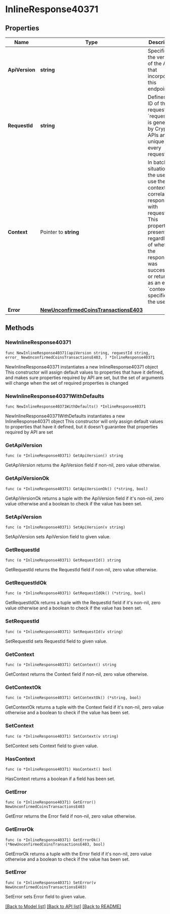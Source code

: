 # InlineResponse40371

## Properties

Name | Type | Description | Notes
------------ | ------------- | ------------- | -------------
**ApiVersion** | **string** | Specifies the version of the API that incorporates this endpoint. | 
**RequestId** | **string** | Defines the ID of the request. The &#x60;requestId&#x60; is generated by Crypto APIs and it&#39;s unique for every request. | 
**Context** | Pointer to **string** | In batch situations the user can use the context to correlate responses with requests. This property is present regardless of whether the response was successful or returned as an error. &#x60;context&#x60; is specified by the user. | [optional] 
**Error** | [**NewUnconfirmedCoinsTransactionsE403**](NewUnconfirmedCoinsTransactionsE403.md) |  | 

## Methods

### NewInlineResponse40371

`func NewInlineResponse40371(apiVersion string, requestId string, error_ NewUnconfirmedCoinsTransactionsE403, ) *InlineResponse40371`

NewInlineResponse40371 instantiates a new InlineResponse40371 object
This constructor will assign default values to properties that have it defined,
and makes sure properties required by API are set, but the set of arguments
will change when the set of required properties is changed

### NewInlineResponse40371WithDefaults

`func NewInlineResponse40371WithDefaults() *InlineResponse40371`

NewInlineResponse40371WithDefaults instantiates a new InlineResponse40371 object
This constructor will only assign default values to properties that have it defined,
but it doesn't guarantee that properties required by API are set

### GetApiVersion

`func (o *InlineResponse40371) GetApiVersion() string`

GetApiVersion returns the ApiVersion field if non-nil, zero value otherwise.

### GetApiVersionOk

`func (o *InlineResponse40371) GetApiVersionOk() (*string, bool)`

GetApiVersionOk returns a tuple with the ApiVersion field if it's non-nil, zero value otherwise
and a boolean to check if the value has been set.

### SetApiVersion

`func (o *InlineResponse40371) SetApiVersion(v string)`

SetApiVersion sets ApiVersion field to given value.


### GetRequestId

`func (o *InlineResponse40371) GetRequestId() string`

GetRequestId returns the RequestId field if non-nil, zero value otherwise.

### GetRequestIdOk

`func (o *InlineResponse40371) GetRequestIdOk() (*string, bool)`

GetRequestIdOk returns a tuple with the RequestId field if it's non-nil, zero value otherwise
and a boolean to check if the value has been set.

### SetRequestId

`func (o *InlineResponse40371) SetRequestId(v string)`

SetRequestId sets RequestId field to given value.


### GetContext

`func (o *InlineResponse40371) GetContext() string`

GetContext returns the Context field if non-nil, zero value otherwise.

### GetContextOk

`func (o *InlineResponse40371) GetContextOk() (*string, bool)`

GetContextOk returns a tuple with the Context field if it's non-nil, zero value otherwise
and a boolean to check if the value has been set.

### SetContext

`func (o *InlineResponse40371) SetContext(v string)`

SetContext sets Context field to given value.

### HasContext

`func (o *InlineResponse40371) HasContext() bool`

HasContext returns a boolean if a field has been set.

### GetError

`func (o *InlineResponse40371) GetError() NewUnconfirmedCoinsTransactionsE403`

GetError returns the Error field if non-nil, zero value otherwise.

### GetErrorOk

`func (o *InlineResponse40371) GetErrorOk() (*NewUnconfirmedCoinsTransactionsE403, bool)`

GetErrorOk returns a tuple with the Error field if it's non-nil, zero value otherwise
and a boolean to check if the value has been set.

### SetError

`func (o *InlineResponse40371) SetError(v NewUnconfirmedCoinsTransactionsE403)`

SetError sets Error field to given value.



[[Back to Model list]](../README.md#documentation-for-models) [[Back to API list]](../README.md#documentation-for-api-endpoints) [[Back to README]](../README.md)


